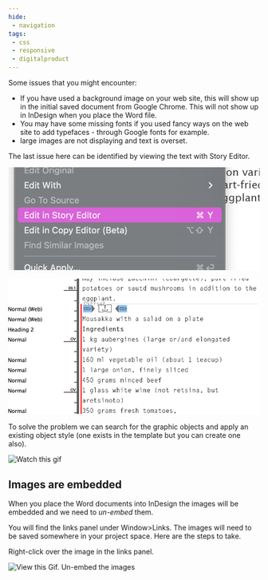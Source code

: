 ```yaml
---
hide:
 - navigation
tags:
 - css
 - responsive
 - digitalproduct
---
```


Some issues that you might encounter:

- If you have used a background image on your web site, this will show up in the initial saved document from Google Chrome. This will not show up in InDesign when you place the Word file.
- You may have some missing fonts if you used fancy ways on the web site to add typefaces - through Google fonts for example.
- large images are not displaying and text is overset.

The last issue here can be identified by viewing the text with Story Editor.

![Story Editor in the edit menu](../../media/Screenshot%202023-03-20%20at%2018.08.57.png)

![See how the text is overset](../../media/Screenshot%202023-03-20%20at%2018.09.19.png)

To solve the problem we can search for the graphic objects and apply an existing object style (one exists in the template but you can create one also).

![Watch this gif](../../media/imagetoobig.gif)

## Images are embedded

When you place the Word documents into InDesign the images will be embedded and we need to _un-embed_ them. 

You will find the links panel under Window>Links. The images will need to be saved somewhere in your project space. Here are the steps to take.

Right-click over the image in the links panel.

![View this Gif. Un-embed the images](../../media/unebedimages.gif)